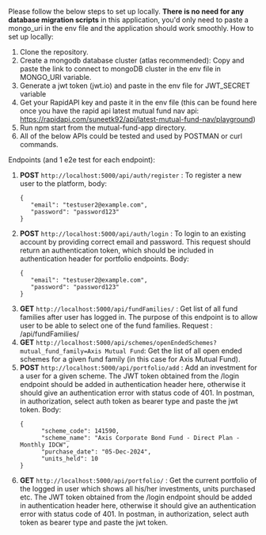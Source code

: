 Please follow the below steps to set up locally. **There is no need for any database migration scripts** in this application, you'd only need to paste a mongo_uri in the env file and the application should work smoothly. How to set up locally:

1. Clone the repository.
2. Create a mongodb database cluster (atlas recommended): Copy and paste the link to connect to mongoDB cluster in the env file in MONGO_URI variable.
3. Generate a jwt token (jwt.io) and paste in the env file for JWT_SECRET variable
4. Get your RapidAPI key and paste it in the env file (this can be found here once you have the rapid api latest mutual fund nav api: https://rapidapi.com/suneetk92/api/latest-mutual-fund-nav/playground)
5. Run npm start from the mutual-fund-app directory.
6. All of the below APIs could be tested and used by POSTMAN or curl commands.

Endpoints (and 1 e2e test for each endpoint):

1. **POST** ```http://localhost:5000/api/auth/register``` : To register a new user to the platform, body: 
   ```
   {
      "email": "testuser2@example.com",
      "password": "password123"
   }
   ```
2. **POST** ```http://localhost:5000/api/auth/login``` : To login to an existing account by providing correct email and password. This request should return an authentication token, which should be included in authentication header for portfolio endpoints. Body:
   ```
   {
      "email": "testuser2@example.com",
      "password": "password123"
   }
   ```
3. **GET** ```http://localhost:5000/api/fundFamilies/``` : Get list of all fund families after user has logged in. The purpose of this endpoint is to allow user to be able to select one of the fund families. Request : /api/fundFamilies/
4. **GET** ```http://localhost:5000/api/schemes/openEndedSchemes?mutual_fund_family=Axis Mutual Fund```: Get the list of all open ended schemes for a given fund family (in this case for Axis Mutual Fund).
5. **POST** ```http://localhost:5000/api/portfolio/add``` : Add an investment for a user for a given scheme. The JWT token obtained from the /login endpoint should be added in authentication header here, otherwise it should give an authentication error with status code of 401. In postman, in authorization, select auth token as bearer type and paste the jwt token. Body:
   ```
   {
         "scheme_code": 141590,
         "scheme_name": "Axis Corporate Bond Fund - Direct Plan - Monthly IDCW",
         "purchase_date": "05-Dec-2024",
         "units_held": 10
   }
   ```
7. **GET** ```http://localhost:5000/api/portfolio/``` : Get the current portfolio of the logged in user which shows all his/her investments, units purchased etc. The JWT token obtained from the /login endpoint should be added in authentication header here, otherwise it should give an authentication error with status code of 401. In postman, in authorization, select auth token as bearer type and paste the jwt token.

